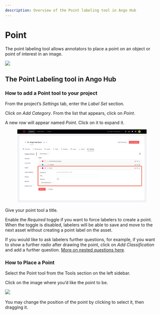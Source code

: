 ```yaml
---
description: Overview of the Point labeling tool in Ango Hub
---
```


# Point

The point labeling tool allows annotators to place a point on an object or point of interest in an image.

![](<../../.gitbook/assets/image (191).png>)

## The Point Labeling tool in Ango Hub <a href="#how-to-add-a-point-tool-to-your-project" id="how-to-add-a-point-tool-to-your-project"></a>

### How to add a Point tool to your project <a href="#how-to-add-a-point-tool-to-your-project" id="how-to-add-a-point-tool-to-your-project"></a>

From the project’s _Settings_ tab, enter the _Label Set_ section.

Click on _Add Category_. From the list that appears, click on _Point_.

A new row will appear named _Point_. Click on it to expand it.

<figure><img src="../../.gitbook/assets/image (7) (1).png" alt=""><figcaption></figcaption></figure>

Give your point tool a title.

Enable the _Required_ toggle if you want to force labelers to create a point. When the toggle is disabled, labelers will be able to save and move to the next asset without creating a point label on the asset.

If you would like to ask labelers further questions, for example, if you want to show a further _radio_ after drawing the point, click on _Add Classification_ and add a further question. [More on nested questions here](nested-classifications.md).

### How to Place a Point <a href="#how-to-place-a-point" id="how-to-place-a-point"></a>

Select the Point tool from the Tools section on the left sidebar.

Click on the image where you’d like the point to be.

![](<../../.gitbook/assets/image (219).png>)

You may change the position of the point by clicking to select it, then dragging it.
